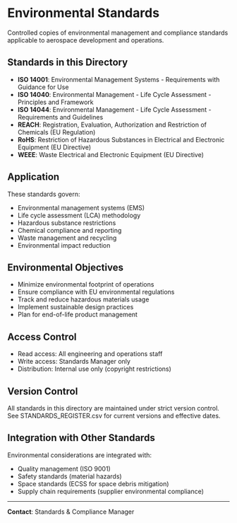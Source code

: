 # Environmental Standards

Controlled copies of environmental management and compliance standards applicable to aerospace development and operations.

## Standards in this Directory

- **ISO 14001**: Environmental Management Systems - Requirements with Guidance for Use
- **ISO 14040**: Environmental Management - Life Cycle Assessment - Principles and Framework
- **ISO 14044**: Environmental Management - Life Cycle Assessment - Requirements and Guidelines
- **REACH**: Registration, Evaluation, Authorization and Restriction of Chemicals (EU Regulation)
- **RoHS**: Restriction of Hazardous Substances in Electrical and Electronic Equipment (EU Directive)
- **WEEE**: Waste Electrical and Electronic Equipment (EU Directive)

## Application

These standards govern:
- Environmental management systems (EMS)
- Life cycle assessment (LCA) methodology
- Hazardous substance restrictions
- Chemical compliance and reporting
- Waste management and recycling
- Environmental impact reduction

## Environmental Objectives

- Minimize environmental footprint of operations
- Ensure compliance with EU environmental regulations
- Track and reduce hazardous materials usage
- Implement sustainable design practices
- Plan for end-of-life product management

## Access Control

- Read access: All engineering and operations staff
- Write access: Standards Manager only
- Distribution: Internal use only (copyright restrictions)

## Version Control

All standards in this directory are maintained under strict version control. See STANDARDS_REGISTER.csv for current versions and effective dates.

## Integration with Other Standards

Environmental considerations are integrated with:
- Quality management (ISO 9001)
- Safety standards (material hazards)
- Space standards (ECSS for space debris mitigation)
- Supply chain requirements (supplier environmental compliance)

---

**Contact**: Standards & Compliance Manager
